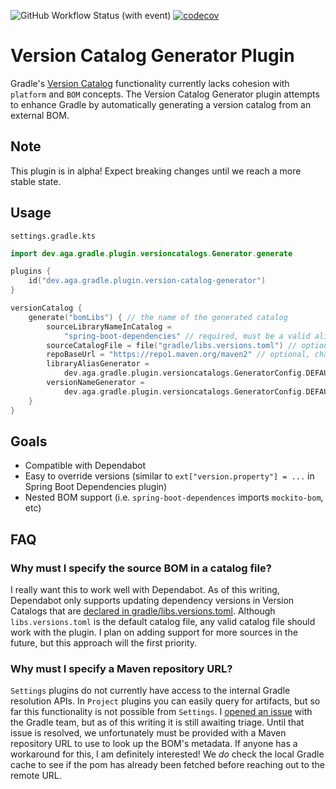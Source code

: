 ![GitHub Workflow Status (with event)](https://img.shields.io/github/actions/workflow/status/austinarbor/version-catalog-generator/.github%2Fworkflows%2Fci.yml)
[![codecov](https://codecov.io/gh/austinarbor/version-catalog-generator/graph/badge.svg?token=IO5UCDD5A0)](https://codecov.io/gh/austinarbor/version-catalog-generator)

# Version Catalog Generator Plugin

Gradle's [Version Catalog](https://docs.gradle.org/current/userguide/platforms.html) functionality currently lacks
cohesion
with `platform` and `BOM` concepts. The Version Catalog Generator plugin attempts to enhance Gradle by automatically
generating
a version catalog from an external BOM.

## Note

This plugin is in alpha! Expect breaking changes until we reach a more stable state.

## Usage

`settings.gradle.kts`

```kotlin
import dev.aga.gradle.plugin.versioncatalogs.Generator.generate

plugins {
    id("dev.aga.gradle.plugin.version-catalog-generator")
}

versionCatalog {
    generate("bomLibs") { // the name of the generated catalog
        sourceLibraryNameInCatalog =
            "spring-boot-dependencies" // required, must be a valid alias in the library file below
        sourceCatalogFile = file("gradle/libs.versions.toml") // optional, change if required
        repoBaseUrl = "https://repo1.maven.org/maven2" // optional, change if required
        libraryAliasGenerator =
            dev.aga.gradle.plugin.versioncatalogs.GeneratorConfig.DEFAULT_ALIAS_GENERATOR // optional, change if required
        versionNameGenerator =
            dev.aga.gradle.plugin.versioncatalogs.GeneratorConfig.DEFAULT_VERSION_NAME_GENERATOR // optional, change if required
    }
}
```

## Goals

- Compatible with Dependabot
- Easy to override versions (similar to `ext["version.property"] = ...` in Spring Boot Dependencies plugin)
- Nested BOM support (i.e. `spring-boot-dependences` imports `mockito-bom`, etc)

## FAQ

### Why must I specify the source BOM in a catalog file?

I really want this to work well with Dependabot. As of this writing, Dependabot only supports
updating dependency versions in Version Catalogs that
are [declared in gradle/libs.versions.toml](https://docs.github.com/en/code-security/dependabot/dependabot-version-updates/about-dependabot-version-updates#gradle).
Although `libs.versions.toml` is the default catalog file, any valid catalog file should work with the plugin. I plan on
adding support for more sources in the future, but this approach will the first priority.

### Why must I specify a Maven repository URL?

`Settings` plugins do not currently have access to the internal Gradle resolution APIs. In `Project` plugins you can
easily query for artifacts, but so far this functionality is not possible from `Settings`.
I [opened an issue](https://github.com/gradle/gradle/issues/26111)
with the Gradle team, but as of this writing it is still awaiting triage. Until that issue is resolved, we unfortunately
must be provided with a Maven repository URL to use to look up the BOM's metadata. If anyone has a workaround for this,
I am definitely interested! We _do_ check the local Gradle cache to see if the pom has already been fetched before
reaching out to the remote URL. 

